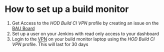 # How to set up a build monitor

1. Get Access to the *HOD Build CI VPN* profile by creating an issue on the [BAU Board](https://github.com/UKHomeOffice/application-container-platform-bau/issues)
2. Set up a user on your Jenkins with read only access to your dashboard
3. Login to the [VPN](https://authd.digital.homeoffice.gov.uk/v1/profiles) on your build monitor laptop using the *HOD Build CI VPN* profile. This will last for 30 days
